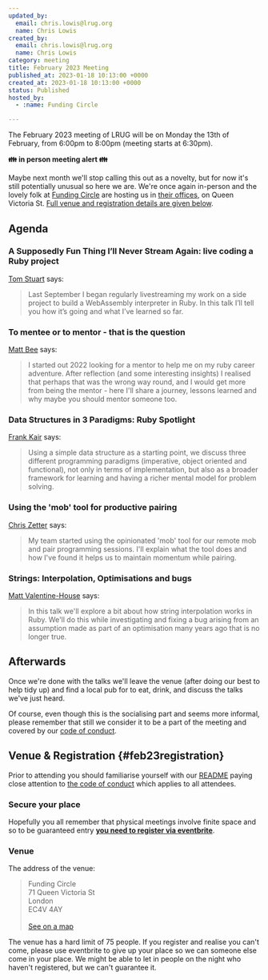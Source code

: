 ```yaml
---
updated_by:
  email: chris.lowis@lrug.org
  name: Chris Lowis
created_by:
  email: chris.lowis@lrug.org
  name: Chris Lowis
category: meeting
title: February 2023 Meeting
published_at: 2023-01-18 10:13:00 +0000
created_at: 2023-01-18 10:13:00 +0000
status: Published
hosted_by:
  - :name: Funding Circle

---
```


The February 2023 meeting of LRUG will be on Monday the 13th of
February, from 6:00pm to 8:00pm (meeting starts at 6:30pm).

**👪 in person meeting alert 👪**

Maybe next month we'll stop calling this out as a novelty, but for now
it's still potentially unusual so here we are. We're once again
in-person and the
lovely folk at [Funding Circle](https://fundingcircle.com) are hosting us
in [their offices][fc-venue], on Queen Victoria St. [Full venue and
registration details are given below](#feb23registration).

## Agenda

### A Supposedly Fun Thing I’ll Never Stream Again: live coding a Ruby project

[Tom Stuart](https://tomstu.art/) says:

> Last September I began regularly livestreaming my work on a side project to build a WebAssembly interpreter in Ruby. In this talk I’ll tell you how it’s going and what I’ve learned so far.

### To mentee or to mentor - that is the question

[Matt Bee](https://www.twitter.com/mattbee) says:

> I started out 2022 looking for a mentor to help me on my ruby career
adventure. After reflection (and some interesting insights) I realised that
perhaps that was the wrong way round, and I would get more from being the
mentor - here I'll share a journey, lessons learned and why maybe you
should mentor someone too.

### Data Structures in 3 Paradigms: Ruby Spotlight

[Frank Kair](https://github.com/frankkair) says:

> Using a simple data structure as a starting point, we discuss three
different programming paradigms (imperative, object oriented and
functional), not only in terms of implementation, but also as a broader
framework for learning and having a richer mental model for problem solving.

### Using the 'mob' tool for productive pairing

[Chris Zetter](https://chriszetter.com) says:

> My team started using the opinionated 'mob' tool for our
remote mob and pair programming sessions. I'll explain what the tool does
and how I've found it helps us to maintain momentum while pairing.

### Strings: Interpolation, Optimisations and bugs

[Matt Valentine-House](https://ruby.social/@eightbitraptor) says:

> In this talk we'll explore a bit about how string interpolation works in Ruby. We'll do this while investigating and fixing a
bug arising from an assumption made as part of an optimisation many years
ago that is no longer true.



## Afterwards

Once we're done with the talks we'll leave the venue (after doing our best
to help tidy up) and find a local pub for to eat, drink, and discuss the
talks we've just heard.

Of course, even though this is the socialising part and seems more
informal, please remember that still we consider it to be a part of the
meeting and covered by our [code of
conduct](http://readme.lrug.org/#code-of-conduct).

## Venue & Registration {#feb23registration}

Prior to attending you should familiarise yourself with our
[README](http://readme.lrug.org/) paying close attention to [the code of
conduct](http://readme.lrug.org/#code-of-conduct) which applies to all
attendees.

### Secure your place

Hopefully you all remember that physical meetings involve finite space and so to be guaranteed entry **[you need to register via eventbrite][february-2023-eventbrite]**.

### Venue

The address of the venue:

> Funding Circle<br/>71 Queen Victoria St<br/>London<br/>EC4V 4AY<br/><br/>[See on a map][fc-venue]

The venue has a hard limit of 75 people.  If you register and realise you
can't come, please use eventbrite to give up your place so we can someone
else come in your place.  We might be able to let in people on the night
who haven't registered, but we can't guarantee it.

[fc-venue]: https://goo.gl/maps/gVwnprtjhNKoK2AJ8
[february-2023-eventbrite]: https://www.eventbrite.com/e/london-ruby-user-group-february-2023-meeting-tickets-518578521317
